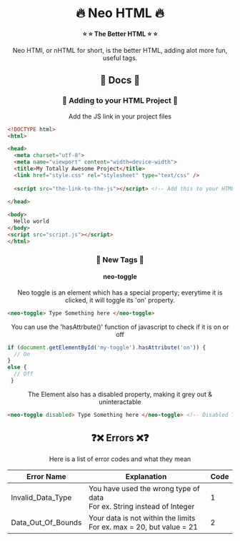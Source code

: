 <h1 align="center"> 🔥 Neo HTML 🔥 </h1>
<p align="center">
  <b>
⭐ ⭐ The Better HTML ⭐ ⭐
  </b>
</p>
<p align="center">
Neo HTMl, or nHTML for short, is the better HTML, adding alot more fun, useful tags.
</p>
<h2 align="center"> 📗 Docs 📗 </h1>
<h3 align="center"> 🚀 Adding to your HTML Project 🚀 </h1>
<p align="center">
Add the JS link in your project files
</p>

```html
<!DOCTYPE html>
<html>

<head>
  <meta charset="utf-8">
  <meta name="viewport" content="width=device-width">
  <title>My Totally Awesome Project</title>
  <link href="style.css" rel="stylesheet" type="text/css" />
  
  <script src="the-link-to-the-js"></script> <!-- Add this to your HTML -->
  
</head>

<body>
  Hello world
</body>
<script src="script.js"></script>
</html>
```
<h3 align="center"> 🎫 New Tags 🎫 </h3>
<h4 align="center"> neo-toggle </h4>
<p align="center">
Neo toggle is an element which has a special property; everytime it is clicked, it will toggle its 'on' property.
</p>

```html
<neo-toggle> Type Something here </neo-toggle>
```
<p align="center">
You can use the 'hasAttrbute()' function of javascript to check if it is on or off
</p>

```javascript
if (document.getElementById('my-toggle').hasAttribute('on')) {
  // On
}
else {
  // Off
 }
```
<p align="center">
The Element also has a disabled property, making it grey out & uninteractable
</p>

```html
<neo-toggle disabled> Type Something here </neo-toggle> <!-- Disabled Toggle -->
```


<h2 align="center"> ❓❌ Errors ❌❓ </h1>
<p align="center">
Here is a list of error codes and what they mean
</p>
<div align="center">

| Error Name         | Explanation                                                               | Code |
| ------------------ | ------------------------------------------------------------------------- | ---- |
| Invalid_Data_Type  | You have used the wrong type of data<br>For ex. String instead of Integer | 1    |
| Data_Out_Of_Bounds | Your data is not within the limits<br>For ex. max = 20, but value = 21    | 2    |

</div>
